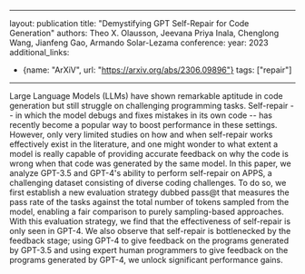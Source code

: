 
---
layout: publication
title: "Demystifying GPT Self-Repair for Code Generation"
authors: Theo X. Olausson, Jeevana Priya Inala, Chenglong Wang, Jianfeng Gao, Armando Solar-Lezama
conference:
year: 2023
additional_links:
- {name: "ArXiV", url: "https://arxiv.org/abs/2306.09896"}
tags: ["repair"]
---
Large Language Models (LLMs) have shown remarkable aptitude in code generation but still struggle on challenging programming tasks. Self-repair -- in which the model debugs and fixes mistakes in its own code -- has recently become a popular way to boost performance in these settings. However, only very limited studies on how and when self-repair works effectively exist in the literature, and one might wonder to what extent a model is really capable of providing accurate feedback on why the code is wrong when that code was generated by the same model. In this paper, we analyze GPT-3.5 and GPT-4's ability to perform self-repair on APPS, a challenging dataset consisting of diverse coding challenges. To do so, we first establish a new evaluation strategy dubbed pass@t that measures the pass rate of the tasks against the total number of tokens sampled from the model, enabling a fair comparison to purely sampling-based approaches. With this evaluation strategy, we find that the effectiveness of self-repair is only seen in GPT-4. We also observe that self-repair is bottlenecked by the feedback stage; using GPT-4 to give feedback on the programs generated by GPT-3.5 and using expert human programmers to give feedback on the programs generated by GPT-4, we unlock significant performance gains.
